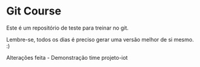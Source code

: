 # Git Course

Este é um repositório de teste para treinar no git.

Lembre-se, todos os dias é preciso gerar uma versão melhor de si mesmo. :)

Alterações feita - Demonstração time projeto-iot